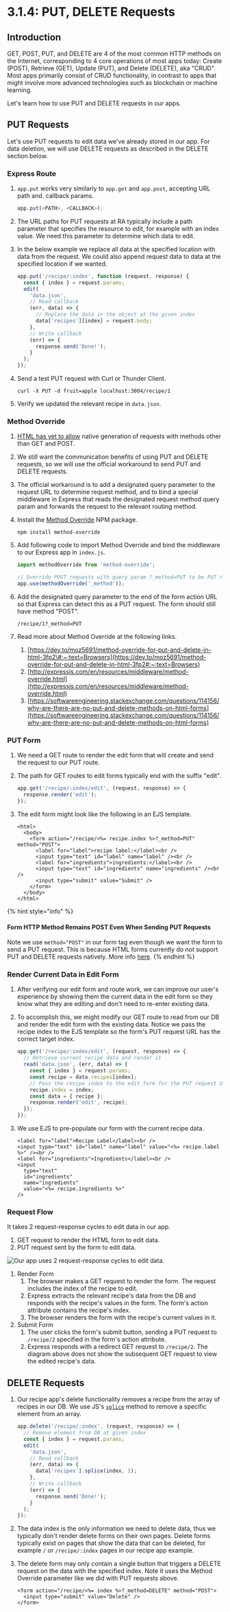 # 3.1.4: PUT, DELETE Requests

## Introduction

GET, POST, PUT, and DELETE are 4 of the most common HTTP methods on the Internet, corresponding to 4 core operations of most apps today: Create \(POST\), Retrieve \(GET\), Update \(PUT\), and Delete \(DELETE\), aka "CRUD". Most apps primarily consist of CRUD functionality, in contrast to apps that might involve more advanced technologies such as blockchain or machine learning.

Let's learn how to use PUT and DELETE requests in our apps.

## PUT Requests

Let's use PUT requests to edit data we've already stored in our app. For data deletion, we will use DELETE requests as described in the DELETE section below.

### Express Route

1. `app.put` works very similarly to `app.get` and `app.post`, accepting URL path and. callback params.

   ```javascript
   app.put(<PATH>, <CALLBACK>);
   ```

2. The URL paths for PUT requests at RA typically include a path parameter that specifies the resource to edit, for example with an index value. We need this parameter to determine which data to edit.
3. In the below example we replace all data at the specified location with data from the request. We could also append request data to data at the specified location if we wanted.

   ```javascript
   app.put('/recipe/:index', function (request, response) {
     const { index } = request.params;
     edit(
       'data.json',
       // Read callback
       (err, data) => {
         // Replace the data in the object at the given index
         data['recipes'][index] = request.body;
       },
       // Write callback
       (err) => {
         response.send('Done!');
       }
     );
   });
   ```

4. Send a test PUT request with Curl or Thunder Client.

   ```markup
   curl -X PUT -d fruit=apple localhost:3004/recipe/1
   ```

5. Verify we updated the relevant recipe in `data.json`.

### Method Override

1. [HTML has yet to allow](https://programmertoday.com/why-dont-browsers-support-put-and-delete-requests/#:~:text=Browsers%20do%20support%20PUT%20and,allow%20are%20GET%20and%20POST.) native generation of requests with methods other than GET and POST.
2. We still want the communication benefits of using PUT and DELETE requests, so we will use the official workaround to send PUT and DELETE requests.
3. The official workaround is to add a designated query parameter to the request URL to determine request method, and to bind a special middleware in Express that reads the designated request method query param and forwards the request to the relevant routing method.
4. Install the [Method Override](https://www.npmjs.com/package/method-override) NPM package.

   ```markup
   npm install method-override
   ```

5. Add following code to import Method Override and bind the middleware to our Express app in `index.js`.

   ```javascript
   import methodOverride from 'method-override';

   // Override POST requests with query param ?_method=PUT to be PUT requests
   app.use(methodOverride('_method'));
   ```

6. Add the designated query parameter to the end of the form action URL so that Express can detect this as a PUT request. The form should still have method "POST".

   ```markup
   /recipe/1?_method=PUT
   ```

7. Read more about Method Override at the following links.
   1. [https://dev.to/moz5691/method-override-for-put-and-delete-in-html-3fp2\#:~:text=Browsers](https://dev.to/moz5691/method-override-for-put-and-delete-in-html-3fp2#:~:text=Browsers)
   2. [http://expressjs.com/en/resources/middleware/method-override.html](http://expressjs.com/en/resources/middleware/method-override.html)
   3. [https://softwareengineering.stackexchange.com/questions/114156/why-are-there-are-no-put-and-delete-methods-on-html-forms](https://softwareengineering.stackexchange.com/questions/114156/why-are-there-are-no-put-and-delete-methods-on-html-forms)

### PUT Form

1. We need a GET route to render the edit form that will create and send the request to our PUT route.
2. The path for GET routes to edit forms typically end with the suffix "edit".

   ```javascript
   app.get('/recipe/:index/edit', (request, response) => {
     response.render('edit');
   });
   ```

3. The edit form might look like the following in an EJS template.

   ```markup
   <html>
     <body>
       <form action="/recipe/<%= recipe.index %>?_method=PUT" method="POST">
         <label for="label">recipe label:</label><br />
         <input type="text" id="label" name="label" /><br />
         <label for="ingredients">ingredients:</label><br />
         <input type="text" id="ingredients" name="ingredients" /><br />
         <input type="submit" value="Submit" />
       </form>
     </body>
   </html>
   ```

{% hint style="info" %}

#### Form HTTP Method Remains POST Even When Sending PUT Requests

Note we use `method="POST"` in our form tag even though we want the form to send a PUT request. This is because HTML forms currently do not support PUT and DELETE requests natively. More info [here](https://softwareengineering.stackexchange.com/questions/114156/why-are-there-are-no-put-and-delete-methods-on-html-forms).
{% endhint %}

### Render Current Data in Edit Form

1. After verifying our edit form and route work, we can improve our user's experience by showing them the current data in the edit form so they know what they are editing and don't need to re-enter existing data.
2. To accomplish this, we might modify our GET route to read from our DB and render the edit form with the existing data. Notice we pass the recipe index to the EJS template so the form's PUT request URL has the correct target index.

   ```javascript
   app.get('/recipe/:index/edit', (request, response) => {
     // Retrieve current recipe data and render it
     read('data.json', (err, data) => {
       const { index } = request.params;
       const recipe = data.recipes[index];
       // Pass the recipe index to the edit form for the PUT request URL.
       recipe.index = index;
       const data = { recipe };
       response.render('edit', recipe);
     });
   });
   ```

3. We use EJS to pre-populate our form with the current recipe data.

   ```markup
   <label for="label">Recipe Label</label><br />
   <input type="text" id="label" name="label" value="<%= recipe.label %>" /><br />
   <label for="ingredients">Ingredients</label><br />
   <input
     type="text"
     id="ingredients"
     name="ingredients"
     value="<%= recipe.ingredients %>"
   />
   ```

### Request Flow

It takes 2 request-response cycles to edit data in our app.

1. GET request to render the HTML form to edit data.
2. PUT request sent by the form to edit data.

![Our app uses 2 request-response cycles to edit data.](../../.gitbook/assets/put.jpg)

1. Render Form
   1. The browser makes a GET request to render the form. The request includes the index of the recipe to edit.
   2. Express extracts the relevant recipe's data from the DB and responds with the recipe's values in the form. The form's action attribute contains the recipe's index.
   3. The browser renders the form with the recipe's current values in it.
2. Submit Form
   1. The user clicks the form's submit button, sending a PUT request to `/recipe/2` specified in the form's action attribute.
   2. Express responds with a redirect GET request to `/recipe/2`. The diagram above does not show the subsequent GET request to view the edited recipe's data.

## DELETE Requests

1. Our recipe app's delete functionality removes a recipe from the array of recipes in our DB. We use JS's [`splice`](https://developer.mozilla.org/en-US/docs/Web/JavaScript/Reference/Global_Objects/Array/splice) method to remove a specific element from an array.

   ```javascript
   app.delete('/recipe/:index', (request, response) => {
     // Remove element from DB at given index
     const { index } = request.params;
     edit(
       'data.json',
       // Read callback
       (err, data) => {
         data['recipes'].splice(index, 1);
       },
       // Write callback
       (err) => {
         response.send('Done!');
       }
     );
   });
   ```

2. The data index is the only information we need to delete data, thus we typically don't render delete forms on their own pages. Delete forms typically exist on pages that show the data that can be deleted, for example `/` or `/recipe/:index` pages in our recipe app example.
3. The delete form may only contain a single button that triggers a DELETE request on the data with the specified index. Note it uses the Method Override parameter like we did with PUT requests above.

   ```markup
   <form action="/recipe/<%= index %>?_method=DELETE" method="POST">
     <input type="submit" value="Delete" />
   </form>
   ```
